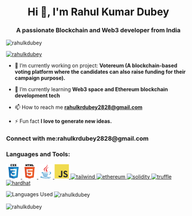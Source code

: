 <h1 align="center">Hi 👋, I'm Rahul Kumar Dubey</h1>
<h3 align="center">A passionate Blockchain and Web3 developer from India</h3>

<p align="left"> <img src="https://komarev.com/ghpvc/?username=rahulkdubey&label=Profile%20views&color=0e75b6&style=flat" alt="rahulkdubey" /> </p>

<p align="left"> <a href="https://github.com/ryo-ma/github-profile-trophy"><img src="https://github-profile-trophy.vercel.app/?username=rahulkdubey" alt="rahulkdubey" /></a> </p>

- 🔭 I’m currently working on project: **Votereum (A blockchain-based voting platform where the candidates can also raise funding for their campaign purpose).**

- 🌱 I’m currently learning **Web3 space and Ethereum blockchain development tech**

- 📫 How to reach me **rahulkrdubey2828@gmail.com**

- ⚡ Fun fact **I love to generate new ideas.**

<h3 align="left">Connect with me:rahulkrdubey2828@gmail.com</h3>
<p align="left">
</p>

<h3 align="left">Languages and Tools:</h3>
<p align="left">
    <!-- Add your existing skills -->
    <a href="https://www.w3schools.com/css/" target="_blank" rel="noreferrer"> <img src="https://raw.githubusercontent.com/devicons/devicon/master/icons/css3/css3-original-wordmark.svg" alt="css3" width="40" height="40"/> </a>
    <a href="https://www.w3.org/html/" target="_blank" rel="noreferrer"> <img src="https://raw.githubusercontent.com/devicons/devicon/master/icons/html5/html5-original-wordmark.svg" alt="html5" width="40" height="40"/> </a>
    <a href="https://www.java.com" target="_blank" rel="noreferrer"> <img src="https://raw.githubusercontent.com/devicons/devicon/master/icons/java/java-original.svg" alt="java" width="40" height="40"/> </a>
    <a href="https://developer.mozilla.org/en-US/docs/Web/JavaScript" target="_blank" rel="noreferrer"> <img src="https://raw.githubusercontent.com/devicons/devicon/master/icons/javascript/javascript-original.svg" alt="javascript" width="40" height="40"/> </a>
    <a href="https://tailwindcss.com/" target="_blank" rel="noreferrer"> <img src="https://www.vectorlogo.zone/logos/tailwindcss/tailwindcss-icon.svg" alt="tailwind" width="40" height="40"/> </a>
    <!-- Ethereum-related skills -->
    <a href="https://ethereum.org/" target="_blank" rel="noreferrer"> <img src="https://th.bing.com/th?id=OSK.f1e4763234ae9a865b54eaf89fff4638&w=124&h=168&c=7&o=6&dpr=1.3&pid=SANGAM" alt="ethereum" width="40" height="40"/> </a>
    <a href="https://docs.soliditylang.org/en/v0.8.21/" target="_blank" rel="noreferrer"> <img src="https://user-images.githubusercontent.com/48161361/147373179-a1e6fd36-85ec-4ad5-bccb-9ac28a659b11.png" alt="solidity" width="40" height="40"/> </a>
    <a href="https://www.trufflesuite.com/docs/truffle/getting-started/intro-to-truffle" target="_blank" rel="noreferrer"> <img src="https://trufflesuite.com/assets/logo.png" alt="truffle" width="40" height="40"/> </a>
    <a href="https://hardhat.org/getting-started/" target="_blank" rel="noreferrer"> <img src="https://hardhat.org/_next/image?url=%2F_next%2Fstatic%2Fmedia%2Fhardhat-logo-dark.484eb916.svg&w=256&q=75" alt="hardhat" width="40" height="40"/> </a>


</p>

<p><img align="left" src="https://github-readme-stats.vercel.app/api/top-langs/?username=rahulkdubey&hide=html" alt="Languages Used" /></p>

<p>&nbsp;<img align="center" src="https://github-readme-stats.vercel.app/api?username=rahulkdubey&show_icons=true&locale=en" alt="rahulkdubey" /></p>

<p><img align="center" src="https://github-readme-streak-stats.herokuapp.com/?user=rahulkdubey&" alt="rahulkdubey" /></p>
